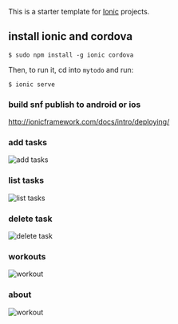 This is a starter template for [Ionic](http://ionicframework.com/docs/) projects.

## install ionic and cordova

```
$ sudo npm install -g ionic cordova
```

Then, to run it, cd into `mytodo` and run:

```
$ ionic serve
```

### build snf publish to android or ios
http://ionicframework.com/docs/intro/deploying/


### add tasks
![add tasks](image/addtask.png)


### list tasks
![list tasks](image/listtask.png)


### delete task
![delete task](image/deletetask.png)


###  workouts
![workout](image/workouts.png)

###  about
![workout](image/about.png)

